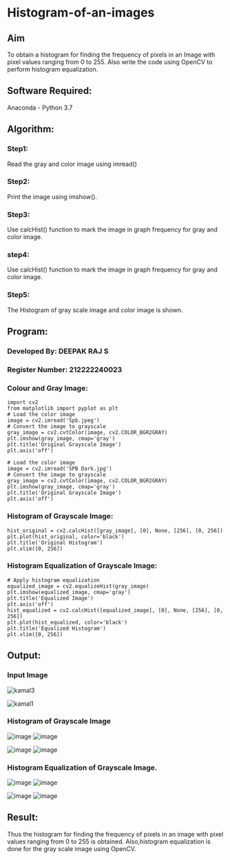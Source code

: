 # Histogram-of-an-images
## Aim
To obtain a histogram for finding the frequency of pixels in an Image with pixel values ranging from 0 to 255. Also write the code using OpenCV to perform histogram equalization.

## Software Required:
Anaconda - Python 3.7

## Algorithm:
### Step1:
Read the gray and color image using imread()

### Step2:
Print the image using imshow().



### Step3:
Use calcHist() function to mark the image in graph frequency for gray and color image.

### step4:
Use calcHist() function to mark the image in graph frequency for gray and color image.

### Step5:
The Histogram of gray scale image and color image is shown.


## Program:

### Developed By: DEEPAK RAJ S
### Register Number: 212222240023

### Colour and Gray Image:
```
import cv2
from matplotlib import pyplot as plt
# Load the color image
image = cv2.imread('Spb.jpeg')
# Convert the image to grayscale
gray_image = cv2.cvtColor(image, cv2.COLOR_BGR2GRAY)
plt.imshow(gray_image, cmap='gray')
plt.title('Original Grayscale Image')
plt.axis('off')
```
```
# Load the color image
image = cv2.imread('SPB Dark.jpg')
# Convert the image to grayscale
gray_image = cv2.cvtColor(image, cv2.COLOR_BGR2GRAY)
plt.imshow(gray_image, cmap='gray')
plt.title('Original Grayscale Image')
plt.axis('off')
```
### Histogram of Grayscale Image:
```
hist_original = cv2.calcHist([gray_image], [0], None, [256], [0, 256])
plt.plot(hist_original, color='black')
plt.title('Original Histogram')
plt.xlim([0, 256])

```

### Histogram Equalization of Grayscale Image:
```
# Apply histogram equalization
equalized_image = cv2.equalizeHist(gray_image)
plt.imshow(equalized_image, cmap='gray')
plt.title('Equalized Image')
plt.axis('off')
hist_equalized = cv2.calcHist([equalized_image], [0], None, [256], [0, 256])
plt.plot(hist_equalized, color='black')
plt.title('Equalized Histogram')
plt.xlim([0, 256])
```
## Output:

### Input Image
![kamal3](https://github.com/user-attachments/assets/96d80c36-af17-4169-a757-6b751160dadf)

![kamal1](https://github.com/user-attachments/assets/c8a8a9d2-8e7c-497a-b1f4-a5c790a0bdd8)

### Histogram of Grayscale Image
![image](https://github.com/user-attachments/assets/b0552179-d6f9-4a37-aad2-fa83c482d9e0)  ![image](https://github.com/user-attachments/assets/655e94fe-e223-4aad-a649-9dc2e0db9dca)


![image](https://github.com/user-attachments/assets/9459c731-f1e5-4034-87f0-4b15e5cd4c80) ![image](https://github.com/user-attachments/assets/b288a5c2-a87a-4e03-ac98-1bb054e111af)


### Histogram Equalization of Grayscale Image.
![image](https://github.com/user-attachments/assets/e5ef5cac-a13e-4ce0-9afb-0374318c22b6)
![image](https://github.com/user-attachments/assets/bdf7c032-0c16-41af-9814-7c25a0d78865)

![image](https://github.com/user-attachments/assets/b3fd6a5a-e811-43b2-89e9-535db9b5e990)
![image](https://github.com/user-attachments/assets/b28c09fc-af42-446a-a673-a597748c1c6c)


## Result: 
Thus the histogram for finding the frequency of pixels in an image with pixel values ranging from 0 to 255 is obtained. Also,histogram equalization is done for the gray scale image using OpenCV.
